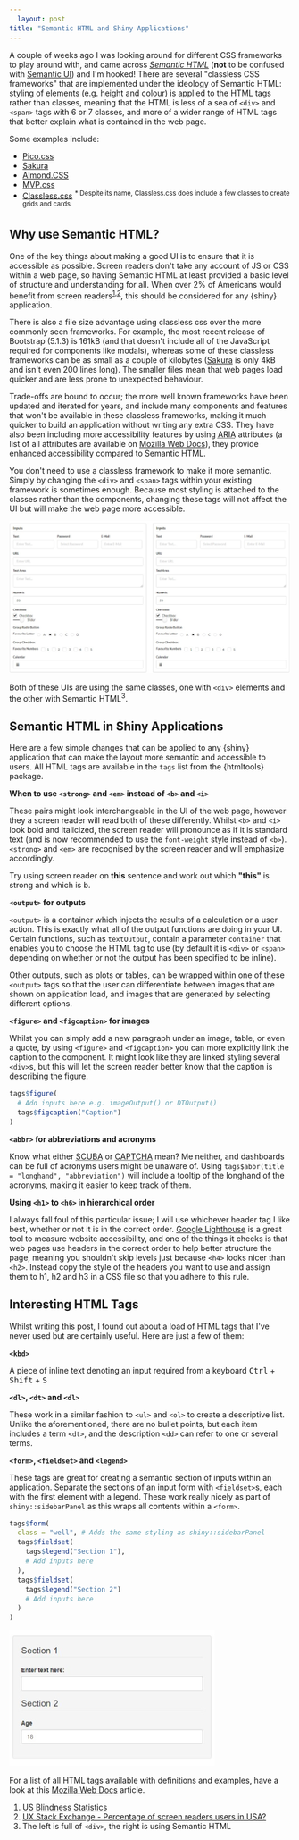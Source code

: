 ```yaml
---
  layout: post
title: "Semantic HTML and Shiny Applications"
---
```


  A couple of weeks ago I was looking around for different CSS frameworks to play around with, and came across [*Semantic HTML*](https://blog.hubspot.com/website/semantic-html) (**not** to be confused with [Semantic UI](https://semantic-ui.com/)) and I'm hooked! There are several "classless CSS frameworks" that are implemented under the ideology of Semantic HTML: styling of elements (e.g. height and colour) is applied to the HTML tags rather than classes, meaning that the HTML is less of a sea of `<div>` and `<span>` tags with 6 or 7 classes, and more of a wider range of HTML tags that better explain what is contained in the web page.

Some examples include:

- [Pico.css](https://picocss.com/)
- [Sakura](https://oxal.org/projects/sakura/)
- [Almond.CSS](https://alvaromontoro.github.io/almond.css/demo/)
- [MVP.css](https://andybrewer.github.io/mvp/)
- [Classless.css](https://classless.de/) <sup>* Despite its name, Classless.css does include a few classes to create grids and cards</sup>

## Why use Semantic HTML?

One of the key things about making a good UI is to ensure that it is accessible as possible. Screen readers don't take any account of JS or CSS within a web page, so having Semantic HTML at least provided a basic level of structure and understanding for all. When over 2% of Americans would benefit from screen readers<sup>[1](https://nfb.org/blindness-statistics),[2](https://ux.stackexchange.com/a/119596/157481)</sup>, this should be considered for any {shiny} application.

There is also a file size advantage using classless css over the more commonly seen frameworks. For example, the most recent release of Bootstrap (5.1.3) is 161kB (and that doesn't include all of the JavaScript required for components like modals), whereas some of these classless frameworks can be as small as a couple of kilobytes ([Sakura](https://github.com/oxalorg/sakura) is only 4kB and isn't even 200 lines long). The smaller files mean that web pages load quicker and are less prone to unexpected behaviour.

Trade-offs are bound to occur; the more well known frameworks have been updated and iterated for years, and include many components and features that won't be available in these classless frameworks, making it much quicker to build an application without writing any extra CSS. They have also been including more accessibility features by using <abbr title="Accessible Rich Internet Applications">ARIA</abbr> attributes (a list of all attributes are available on [Mozilla Web Docs](https://developer.mozilla.org/en-US/docs/web/Accessibility/ARIA/Attributes)), they provide enhanced accessibility compared to Semantic HTML.

You don't need to use a classless framework to make it more semantic. Simply by changing the `<div>` and `<span>` tags within your existing framework is sometimes enough. Because most styling is attached to the classes rather than the components, changing these tags will not affect the UI but will make the web page more accessible.

![Comparison](/assets/img/blog/semantic-html/semantic_div_comp.jpeg)

Both of these UIs are using the same classes, one with `<div>` elements and the other with Semantic HTML<sup>3</sup>.

## Semantic HTML in Shiny Applications

Here are a few simple changes that can be applied to any {shiny} application that can make the layout more semantic and accessible to users. All HTML tags are available in the `tags` list from the {htmltools} package.

**When to use `<strong>` and `<em>` instead of `<b>` and `<i>`**

  These pairs might look interchangeable in the UI of the web page, however they a screen reader will read both of these differently. Whilst `<b>` and `<i>` look bold and italicized, the screen reader will pronounce as if it is standard text (and is now recommended to use the `font-weight` style instead of `<b>`). `<strong>` and `<em>` are recognised by the screen reader and will emphasize accordingly.

Try using screen reader on <b>this</b> sentence and work out which <strong>"this"</strong> is strong and which is b.

**`<output>` for outputs**

  `<output>` is a container which injects the results of a calculation or a user action. This is exactly what all of the output functions are doing in your UI. Certain functions, such as `textOutput`, contain a parameter `container` that enables you to choose the HTML tag to use (by default it is `<div>` or `<span>` depending on whether or not the output has been specified to be inline).

Other outputs, such as plots or tables, can be wrapped within one of these `<output>` tags so that the user can differentiate between images that are shown on application load, and images that are generated by selecting different options.

**`<figure>` and `<figcaption>` for images**

  Whilst you can simply add a new paragraph under an image, table, or even a quote, by using `<figure>` and `<figcaption>` you can more explicitly link the caption to the component. It might look like they are linked styling several `<div>`s, but this will let the screen reader better know that the caption is describing the figure.

```r
tags$figure(
  # Add inputs here e.g. imageOutput() or DTOutput()
  tags$figcaption("Caption")
)
```

**`<abbr>` for abbreviations and acronyms**

  Know what either <abbr title="Self-Contained Underwater Breathing Apparatus">SCUBA</abbr> or <abbr title="Completely Automated Public Turing Test to tell Computers and Humans Apart">CAPTCHA</abbr> mean? Me neither, and dashboards can be full of acronyms users might be unaware of. Using `tags$abbr(title = "longhand", "abbreviation")` will include a tooltip of the longhand of the acronyms, making it easier to keep track of them.

**Using `<h1>` to `<h6>` in hierarchical order**

  I always fall foul of this particular issue; I will use whichever header tag I like best, whether or not it is in the correct order. <a href="https://developers.google.com/web/tools/lighthouse/">Google Lighthouse</a> is a great tool to measure website accessibility, and one of the things it checks is that web pages use headers in the correct order to help better structure the page, meaning you shouldn't skip levels just because `<h4>` looks nicer than `<h2>`. Instead copy the style of the headers you want to use and assign them to h1, h2 and h3 in a CSS file so that you adhere to this rule.

## Interesting HTML Tags

Whilst writing this post, I found out about a load of HTML tags that I've never used but are certainly useful. Here are just a few of them:

  **`<kbd>`**

  A piece of inline text denoting an input required from a keyboard <kbd>Ctrl</kbd> + <kbd>Shift</kbd> + <kbd>S</kbd>

  **`<dl>`, `<dt>` and `<dl>`**

  These work in a similar fashion to `<ul>` and `<ol>` to create a descriptive list. Unlike the aforementioned, there are no bullet points, but each item includes a term `<dt>`, and the description `<dd>` can refer to one or several terms.

**`<form>`, `<fieldset>` and `<legend>`**

  These tags are great for creating a semantic section of inputs within an application. Separate the sections of an input form with `<fieldset>`s, each with the first element with a legend. These work really nicely as part of `shiny::sidebarPanel` as this wraps all contents within a `<form>`.

```r
tags$form(
  class = "well", # Adds the same styling as shiny::sidebarPanel
  tags$fieldset(
    tags$legend("Section 1"),
    # Add inputs here
  ),
  tags$fieldset(
    tags$legend("Section 2")
    # Add inputs here
  )
)
```

![Example form using form, fieldset and legend HTML tags](/assets/img/blog/semantic-html/form_tags.jpeg)

For a list of all HTML tags available with definitions and examples, have a look at this [Mozilla Web Docs](https://developer.mozilla.org/en-US/docs/Web/HTML/Element) article.

<footer>
  <ol>
  <li>
  <a href="https://nfb.org/blindness-statistics">
  US Blindness Statistics
</a>
  </li>
  <li>
  <a href="https://ux.stackexchange.com/a/119596/157481">
  UX Stack Exchange - Percentage of screen readers users in USA?
  </a>
  </li>
  <li>
  The left is full of <code>&lt;div&gt;</code>, the right is using Semantic HTML
</li>
  </ol>
  </footer>
